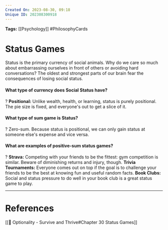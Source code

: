 ```yaml
---
Created On: 2023-08-30, 09:18
Unique ID: 202308300918
---
```

**Tags:** [[Psychology]] #PhilosophyCards

# Status Games

Status is the primary currency of social animals. Why do we care so much about embarrassing ourselves in front of others or avoiding hard conversations? The oldest and strongest parts of our brain fear the consequences of losing social status. 


#### What type of currency does Social Status have?
?
**Positional:** Unlike wealth, health, or learning, status is purely positional. The pie size is fixed, and everyone's out to get a slice of it.
<!--SR:!2024-01-01,77,250-->

#### What type of sum game is Status?
?
Zero-sum. Because status is positional, we can only gain status at someone else's expense and vice versa. 
<!--SR:!2023-10-24,31,250-->

#### What are examples of positive-sum status games?
?
**Strava:** Competing with your friends to be the fittest: gym competition is similar. Beware of diminishing returns and injury, though.
**Trivia Tournaments:** Everyone comes out on top if the goal is to challenge your friends to be the best at knowing fun and useful random facts. 
**Book Clubs:** Social and status pressure to do well in your book club is a great status game to play.  
<!--SR:!2023-12-08,65,290-->


---
# References
[[📗 Optionality - Survive and Thrive#Chapter 30 Status Games]]